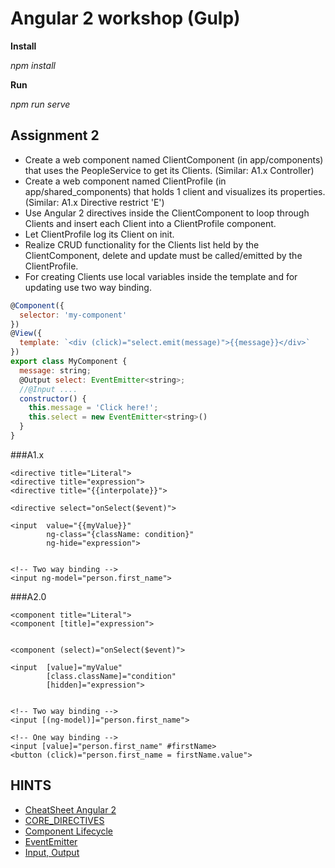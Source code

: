 # Angular 2 workshop (Gulp)

**Install**

_npm install_

**Run**

_npm run serve_

## Assignment 2
  * Create a web component named ClientComponent (in app/components) that uses the PeopleService to get its Clients. (Similar: A1.x Controller)
  * Create a web component named ClientProfile (in app/shared_components) that holds 1 client and visualizes its properties. (Similar: A1.x Directive restrict 'E')
  * Use Angular 2 directives inside the ClientComponent to loop through Clients and insert each Client into a ClientProfile component.
  * Let ClientProfile log its Client on init.
  * Realize CRUD functionality for the Clients list held by the ClientComponent, delete and update must be called/emitted by the ClientProfile.
  * For creating Clients use local variables inside the template and for updating use two way binding.

```javascript
@Component({
  selector: 'my-component'
})
@View({
  template: `<div (click)="select.emit(message)">{{message}}</div>`
})
export class MyComponent {
  message: string;
  @Output select: EventEmitter<string>;
  //@Input ....
  constructor() {
    this.message = 'Click here!';
    this.select = new EventEmitter<string>()
  }
}

```
###A1.x
```
<directive title="Literal">
<directive title="expression">
<directive title="{{interpolate}}">

<directive select="onSelect($event)">

<input  value="{{myValue}}" 
        ng-class="{className: condition}"
        ng-hide="expression">


<!-- Two way binding -->
<input ng-model="person.first_name">

```
###A2.0
```
<component title="Literal">
<component [title]="expression">


<component (select)="onSelect($event)">

<input  [value]="myValue"
        [class.className]="condition"
        [hidden]="expression">


<!-- Two way binding -->
<input [(ng-model)]="person.first_name">

<!-- One way binding -->
<input [value]="person.first_name" #firstName>
<button (click)="person.first_name = firstName.value">
```

## HINTS
  * [CheatSheet Angular 2](https://angular.io/cheatsheet)
  * [CORE_DIRECTIVES](https://angular.io/docs/ts/latest/api/common/CORE_DIRECTIVES-const.html)
  * [Component Lifecycle](https://angular.io/docs/ts/latest/api/core/OnInit-interface.html)
  * [EventEmitter](https://angular.io/docs/ts/latest/api/core/EventEmitter-class.html)
  * [Input, Output](http://victorsavkin.com/post/119943127151/angular-2-template-syntax)


